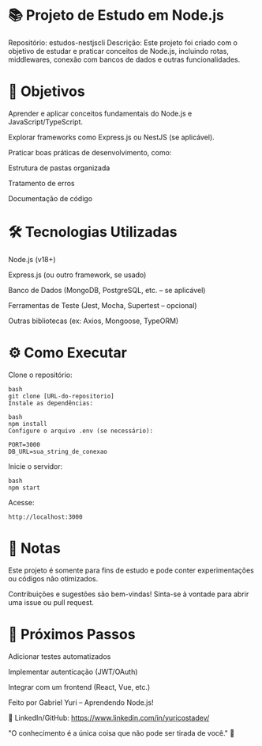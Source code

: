 # 📚 Projeto de Estudo em Node.js
Repositório: estudos-nestjscli
Descrição: Este projeto foi criado com o objetivo de estudar e praticar conceitos de Node.js, incluindo rotas, middlewares, conexão com bancos de dados e outras funcionalidades.

# 🚀 Objetivos
Aprender e aplicar conceitos fundamentais do Node.js e JavaScript/TypeScript.

Explorar frameworks como Express.js ou NestJS (se aplicável).

Praticar boas práticas de desenvolvimento, como:

Estrutura de pastas organizada

Tratamento de erros

Documentação de código

# 🛠️ Tecnologias Utilizadas
Node.js (v18+)

Express.js (ou outro framework, se usado)

Banco de Dados (MongoDB, PostgreSQL, etc. – se aplicável)

Ferramentas de Teste (Jest, Mocha, Supertest – opcional)

Outras bibliotecas (ex: Axios, Mongoose, TypeORM)


# ⚙️ Como Executar
Clone o repositório:

```
bash
git clone [URL-do-repositorio]
Instale as dependências:
```

```
bash
npm install
Configure o arquivo .env (se necessário):
```

```env
PORT=3000
DB_URL=sua_string_de_conexao
```

Inicie o servidor:

```
bash
npm start
```
Acesse:
```
http://localhost:3000
```
# 📝 Notas
Este projeto é somente para fins de estudo e pode conter experimentações ou códigos não otimizados.

Contribuições e sugestões são bem-vindas! Sinta-se à vontade para abrir uma issue ou pull request.

# 📌 Próximos Passos
Adicionar testes automatizados

Implementar autenticação (JWT/OAuth)

Integrar com um frontend (React, Vue, etc.)

Feito por Gabriel Yuri – Aprendendo Node.js!

🔗 LinkedIn/GitHub: https://www.linkedin.com/in/yuricostadev/

"O conhecimento é a única coisa que não pode ser tirada de você." 🚀


